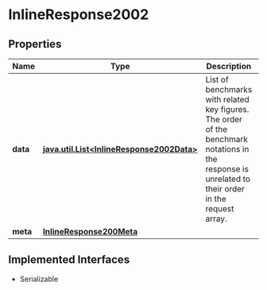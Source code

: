 

# InlineResponse2002


## Properties

Name | Type | Description | Notes
------------ | ------------- | ------------- | -------------
**data** | [**java.util.List&lt;InlineResponse2002Data&gt;**](InlineResponse2002Data.md) | List of benchmarks with related key figures. The order of the benchmark notations in the response is unrelated to their order in the request array. |  [optional]
**meta** | [**InlineResponse200Meta**](InlineResponse200Meta.md) |  |  [optional]


## Implemented Interfaces

* Serializable


